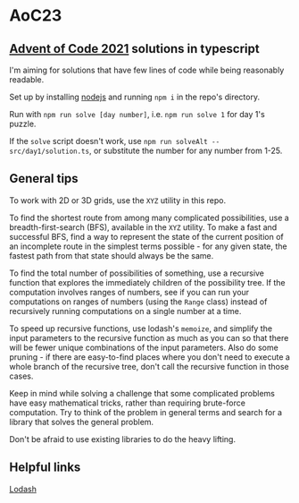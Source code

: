# AoC23

## [Advent of Code 2021](https://adventofcode.com/2023) solutions in typescript

I'm aiming for solutions that have few lines of code while being reasonably readable.

Set up by installing [nodejs](https://nodejs.org/en/) and running `npm i` in the repo's directory.

Run with `npm run solve [day number]`, i.e. `npm run solve 1` for day 1's puzzle.

If the `solve` script doesn't work, use `npm run solveAlt -- src/day1/solution.ts`, or substitute the number for any number from 1-25.

## General tips

To work with 2D or 3D grids, use the `XYZ` utility in this repo.

To find the shortest route from among many complicated possibilities, use a breadth-first-search (BFS), available in the `XYZ` utility. To make a fast and successful BFS, find a way to represent the state of the current position of an incomplete route in the simplest terms possible - for any given state, the fastest path from that state should always be the same.

To find the total number of possibilities of something, use a recursive function that explores the immediately children of the possibility tree. If the computation involves ranges of numbers, see if you can run your computations on ranges of numbers (using the `Range` class) instead of recursively running computations on a single number at a time.

To speed up recursive functions, use lodash's `memoize`, and simplify the input parameters to the recursive function as much as you can so that there will be fewer unique combinations of the input parameters. Also do some pruning - if there are easy-to-find places where you don't need to execute a whole branch of the recursive tree, don't call the recursive function in those cases.

Keep in mind while solving a challenge that some complicated problems have easy mathematical tricks, rather than requiring brute-force computation. Try to think of the problem in general terms and search for a library that solves the general problem.

Don't be afraid to use existing libraries to do the heavy lifting.

## Helpful links

[Lodash](https://lodash.com/docs/)
